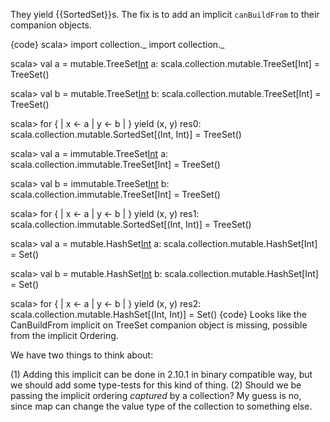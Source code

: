 They yield {{SortedSet}}s.
The fix is to add an implicit `canBuildFrom` to their companion objects.

{code}
scala> import collection._
import collection._

scala> val a = mutable.TreeSet[Int]()
a: scala.collection.mutable.TreeSet[Int] = TreeSet()

scala> val b = mutable.TreeSet[Int]()
b: scala.collection.mutable.TreeSet[Int] = TreeSet()

scala> for {
     |   x <- a
     |   y <- b
     | } yield (x, y)
res0: scala.collection.mutable.SortedSet[(Int, Int)] = TreeSet()

scala> val a = immutable.TreeSet[Int]()
a: scala.collection.immutable.TreeSet[Int] = TreeSet()

scala> val b = immutable.TreeSet[Int]()
b: scala.collection.immutable.TreeSet[Int] = TreeSet()

scala> for {
     |   x <- a
     |   y <- b
     | } yield (x, y)
res1: scala.collection.immutable.SortedSet[(Int, Int)] = TreeSet()

scala> val a = mutable.HashSet[Int]()
a: scala.collection.mutable.HashSet[Int] = Set()

scala> val b = mutable.HashSet[Int]()
b: scala.collection.mutable.HashSet[Int] = Set()

scala> for {
     |   x <- a
     |   y <- b
     | } yield (x, y)
res2: scala.collection.mutable.HashSet[(Int, Int)] = Set()
{code}
Looks like the CanBuildFrom implicit on TreeSet companion object is missing, possible from the implicit Ordering.   

We have two things to think about:

(1) Adding this implicit can be done in 2.10.1 in binary compatible way, but we should add some type-tests for this kind of thing.
(2) Should we be passing the implicit ordering *captured* by a collection?  My guess is no, since map can change the value type of the collection to something else.
